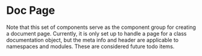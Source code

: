 # Doc Page

Note that this set of components serve as the component group for creating a
document page. Currently, it is only set up to handle a page for a class
documentation object, but the meta info and header are applicable to namespaces
and modules. These are considered future todo items.
